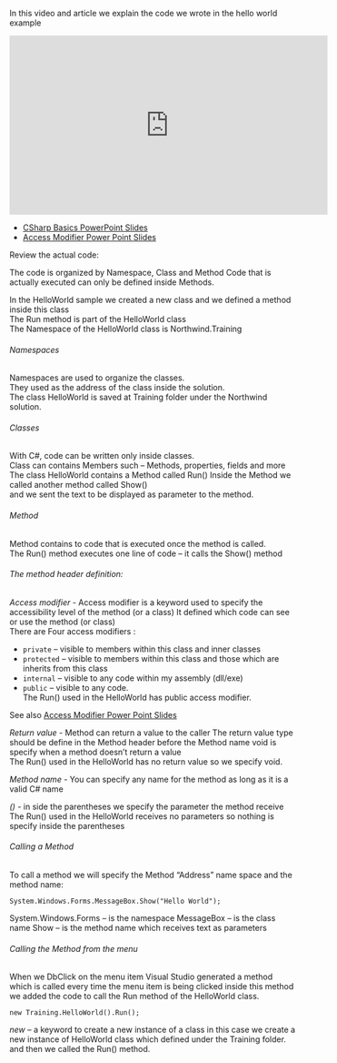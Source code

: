 ﻿In this video and article we explain the code we wrote in the hello world example


<iframe width="560" height="315" src="https://www.youtube.com/embed/X_8GeOvDMaM?list=PL1DEQjXG2xnKI3TL-gsy91eXbh3ytOt6h" frameborder="0" allowfullscreen></iframe>


* [CSharp Basics PowerPoint Slides](CSharp-Basics.pptx)
* [Access Modifier Power Point Slides](AccessModifiers.pptx)

Review the actual code:

The code is organized by Namespace, Class and Method
Code that is actually executed can only be defined inside Methods.  

In the HelloWorld sample we created a new class and we defined a method inside this class  
The Run method is part of the HelloWorld class  
The Namespace of the HelloWorld class is Northwind.Training  

###### Namespaces  
Namespaces are used to organize the classes.  
They used as the address of the class inside the solution.  
The class HelloWorld is saved at Training folder under the Northwind solution.  

###### Classes  
With C#, code can be written only inside classes.  
Class can contains Members such – Methods, properties, fields and more  
The class HelloWorld contains a Method called Run() 
Inside the Method we called another method called Show()  
and we sent the text to be displayed as parameter to the method.

###### Method  
Method contains to code that is executed once the method is called.  
The Run() method executes one line of code – it calls the Show() method   

###### The method header definition:  

*Access modifier* - Access modifier is a keyword used  to specify the accessibility level of the method (or a class)
It defined which code can see or use the method (or class)  
There are Four access modifiers :  
 * `private` –  visible to members within this class and inner classes  
 * `protected` – visible to members within this class and those which are inherits from this class   
 * `internal` – visible to any code within my assembly (dll/exe)  
 * `public` – visible to any code.  
The Run() used in the HelloWorld has public access modifier.  

See also [Access Modifier Power Point Slides](AccessModifiers.pptx)

*Return value* - Method can return a value to the caller
The return value type should be define in the Method header before the Method name
void is specify when a method doesn’t return a value   
The Run() used in the HelloWorld has no return value so we specify void.  

*Method name* - You can specify any name for the method as long as it is a valid C# name

*()* - in side the parentheses we  specify the parameter the method receive  
The Run() used in the HelloWorld receives no parameters so nothing is specify inside the parentheses  


###### Calling a Method

To call a method we will specify the Method “Address” name space and the method name:
```csdiff 
System.Windows.Forms.MessageBox.Show("Hello World");
```

System.Windows.Forms – is the namespace
MessageBox – is the class name
Show – is the method name
which receives text as parameters


###### Calling the Method from the menu

When we DbClick on the menu item Visual Studio generated a method which is called every time the menu item is being clicked
inside this method we added the code to call the Run method of the HelloWorld class.

```csdiff 
new Training.HelloWorld().Run();
```
 
*new* – a keyword to create a new instance of a class
in this case we create a new instance of HelloWorld class which defined under the Training folder.
and then we called the Run() method.




